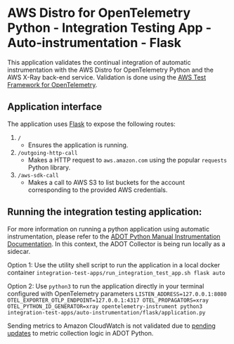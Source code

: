 # AWS Distro for OpenTelemetry Python - Integration Testing App - Auto-instrumentation - Flask

This application validates the continual integration of automatic instrumentation with the AWS Distro for OpenTelemetry Python and the AWS X-Ray back-end service. Validation is done using the [AWS Test Framework for OpenTelemetry](https://github.com/aws-observability/aws-otel-test-framework).

## Application interface

The application uses [Flask](https://flask.palletsprojects.com/en/1.1.x/) to expose the following routes:
1. `/`
    - Ensures the application is running.
2. `/outgoing-http-call`
    - Makes a HTTP request to `aws.amazon.com` using the popular `requests` Python library.
3. `/aws-sdk-call`
    - Makes a call to AWS S3 to list buckets for the account corresponding to the provided AWS credentials.

## Running the integration testing application:

For more information on running a python application using automatic instrumentation, please refer to the [ADOT Python Manual Instrumentation Documentation](https://aws-otel.github.io/docs/getting-started/python-sdk/trace-auto-instr). In this context, the ADOT Collector is being run locally as a sidecar.

Option 1: Use the utility shell script to run the application in a local docker container `integration-test-apps/run_integration_test_app.sh flask auto`

Option 2: Use `python3` to run the application directly in your terminal configured with OpenTelemetry parameters `LISTEN_ADDRESS=127.0.0.1:8080 OTEL_EXPORTER_OTLP_ENDPOINT=127.0.0.1:4317 OTEL_PROPAGATORS=xray OTEL_PYTHON_ID_GENERATOR=xray opentelemetry-instrument python3 integration-test-apps/auto-instrumentation/flask/application.py`

Sending metrics to Amazon CloudWatch is not validated due to [pending updates](https://github.com/open-telemetry/opentelemetry-python/issues/1835) to metric collection logic in ADOT Python.
